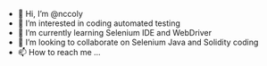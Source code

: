 - 👋 Hi, I’m @nccoly
- 👀 I’m interested in coding automated testing
- 🌱 I’m currently learning Selenium IDE and WebDriver
- 💞️ I’m looking to collaborate on Selenium Java and Solidity coding
- 📫 How to reach me ...

<!---
nccoly/nccoly is a ✨ special ✨ repository because its `README.md` (this file) appears on your GitHub profile.
You can click the Preview link to take a look at your changes.
--->
